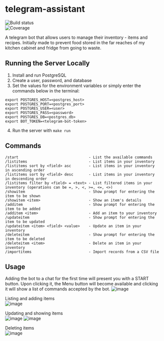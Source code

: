 # telegram-assistant
![Build status](https://github.com/jvmistica/telegram-assistant/workflows/telegram-assistant/badge.svg)  
![Coverage](https://img.shields.io/sonar/coverage/jvmistica_telegram-assistant/main?server=https%3A%2F%2Fsonarcloud.io)

A telegram bot that allows users to manage their inventory - items and recipes. Initially made to prevent food stored in the far reaches of my kitchen cabinet and fridge from going to waste.


## Running the Server Locally
1. Install and run PostgreSQL
2. Create a user, password, and database
3. Set the values for the environment variables or simply enter the commands below in the terminal:

```
export POSTGRES_HOST=<postgres_host>
export POSTGRES_PORT=<postgres_port>
export POSTGRES_USER=<user>
export POSTGRES_PASS=<password>
export POSTGRES_DB=<postgres_db>
export BOT_TOKEN=<telegram-bot-token>
```
4. Run the server with `make run`

## Commands
```
/start                                - List the available commands  
/listitems                            - List items in your inventory  
/listitems sort by <field> asc        - List items in your inventory in ascending order  
/listitems sort by <field> desc       - List items in your inventory in descending order  
/listitems filter by <field> = <text> - List filtered items in your inventory (operations can be =, >, <, >=, <=, <>)  
/showitem                             - Show prompt for entering the item to be shown  
/showitem <item>                      - Show an item's details  
/additem                              - Show prompt for entering the item to be added  
/additem <item>                       - Add an item to your inventory  
/updateitem                           - Show prompt for entering the item to be updated  
/updateitem <item> <field> <value>    - Update an item in your inventory  
/deleteitem                           - Show prompt for entering the item to be deleted  
/deleteitem <item>                    - Delete an item in your inventory    
/importitems                          - Import records from a CSV file 
```


## Usage
Adding the bot to a chat for the first time will present you with a START button. Upon clicking it, the Menu button will become available and clicking it will show a list of commands accepted by the bot.
![image](https://github.com/jvmistica/telegram-assistant/assets/53989745/82e36532-5c2e-4f89-84d6-df43a6889b42)  

Listing and adding items  
![image](https://github.com/jvmistica/telegram-assistant/assets/53989745/e40d1166-ac5a-4706-959e-f8cfcb299dde)  

Updating and showing items  
![image](https://github.com/jvmistica/telegram-assistant/assets/53989745/a7c0dc70-cffb-453b-b694-e3ca7f71e3c5)
![image](https://github.com/jvmistica/telegram-assistant/assets/53989745/227a929f-4860-41a7-b8ba-724d8943a173)  

Deleting items  
![image](https://github.com/jvmistica/telegram-assistant/assets/53989745/1d87265e-bd5f-42cc-84b0-58f0f219fbc0) 
